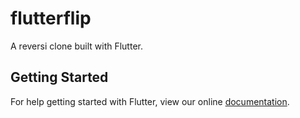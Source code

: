 # flutterflip

A reversi clone built with Flutter.

## Getting Started

For help getting started with Flutter, view our online
[documentation](http://flutter.io/).
